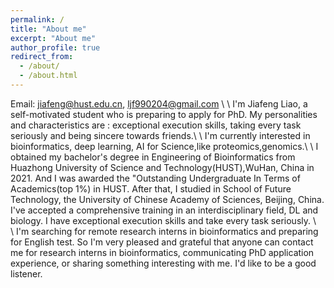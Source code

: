 ```yaml
---
permalink: /
title: "About me"
excerpt: "About me"
author_profile: true
redirect_from: 
  - /about/
  - /about.html
---
```

Email: jiafeng@hust.edu.cn, ljf990204@gmail.com    \\
\\
I'm Jiafeng Liao, a self-motivated student who is preparing to apply for PhD. My personalities and characteristics are : exceptional execution skills, taking every task seriously and being sincere towards friends.\\
\\
I'm currently interested in bioinformatics, deep learning, AI for Science,like proteomics,genomics.\\
\\
I obtained my bachelor's degree in Engineering of Bioinformatics from Huazhong University of Science and Technology(HUST),WuHan, China in 2021. And I was awarded the "Outstanding Undergraduate In Terms of Academics(top 1%) in HUST. After that, I studied in School of Future Technology, the University of Chinese Academy of Sciences, Beijing, China. I've accepted a comprehensive training in an interdisciplinary field, DL and biology. I have exceptional execution skills and take every task seriously.  \\  
\\
I'm searching for remote research interns in bioinformatics and preparing for English test. So I'm very pleased and grateful that anyone can contact me for research interns in bioinformatics, communicating PhD application experience, or sharing something interesting with me. I'd like to be a good listener. 

